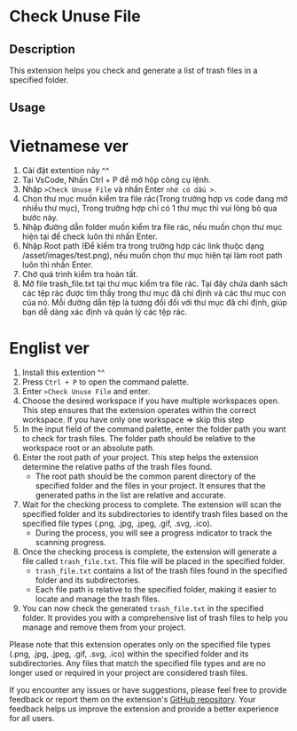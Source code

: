 # Check Unuse File

## Description
This extension helps you check and generate a list of trash files in a specified folder.

## Usage

# Vietnamese ver
1. Cài đặt extention này ^^
2. Tại VsCode, Nhấn Ctrl + P để mở hộp công cụ lệnh.
3. Nhập `>Check Unuse File` và nhấn Enter `nhớ có dấu >`.
3. Chọn thư mục muốn kiểm tra file rác(Trong trường hợp vs code đang mở nhiều thư mục), Trong trường hợp chỉ có 1 thư mục thì vui lòng bỏ qua bước này.
4. Nhập đường dẫn folder muốn kiểm tra file rác, nếu muốn chọn thư mục hiện tại để check luôn thì nhấn Enter.
5. Nhập Root path (Để kiểm tra trong trường hợp các link thuộc dạng /asset/images/test.png), nếu muốn chọn thư mục hiện tại làm root path luôn thì nhấn Enter.
6. Chờ quá trình kiểm tra hoàn tất.
7. Mở file trash_file.txt tại thư mục kiểm tra file rác. Tại đây chứa danh sách các tệp rác được tìm thấy trong thư mục đã chỉ định và các thư mục con của nó.
Mỗi đường dẫn tệp là tương đối đối với thư mục đã chỉ định, giúp bạn dễ dàng xác định và quản lý các tệp rác.


# Englist ver
1. Install this extention ^^
2. Press `Ctrl + P` to open the command palette.
3. Enter `>Check Unuse File` and enter.
2. Choose the desired workspace if you have multiple workspaces open. This step ensures that the extension operates within the correct workspace. If you have only one workspace => skip this step
3. In the input field of the command palette, enter the folder path you want to check for trash files. The folder path should be relative to the workspace root or an absolute path.
4. Enter the root path of your project. This step helps the extension determine the relative paths of the trash files found.
    - The root path should be the common parent directory of the specified folder and the files in your project. It ensures that the generated paths in the list are relative and accurate.
5. Wait for the checking process to complete. The extension will scan the specified folder and its subdirectories to identify trash files based on the specified file types (.png, .jpg, .jpeg, .gif, .svg, .ico).
    - During the process, you will see a progress indicator to track the scanning progress.
6. Once the checking process is complete, the extension will generate a file called `trash_file.txt`. This file will be placed in the specified folder.
    - `trash_file.txt` contains a list of the trash files found in the specified folder and its subdirectories.
    - Each file path is relative to the specified folder, making it easier to locate and manage the trash files.
7. You can now check the generated `trash_file.txt` in the specified folder. It provides you with a comprehensive list of trash files to help you manage and remove them from your project.

Please note that this extension operates only on the specified file types (.png, .jpg, .jpeg, .gif, .svg, .ico) within the specified folder and its subdirectories. Any files that match the specified file types and are no longer used or required in your project are considered trash files.

If you encounter any issues or have suggestions, please feel free to provide feedback or report them on the extension's [GitHub repository](https://github.com/nguyenvinhtieng/get_a_basic_app_vscode_extension). Your feedback helps us improve the extension and provide a better experience for all users.
